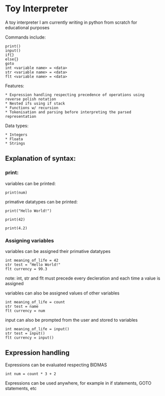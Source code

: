 # Toy Interpreter

A toy interpreter I am currently writing in python from scratch for educational purposes

Commands include: 

```
print()
input()
if{}
else{}
goto
int <variable name> = <data>
str <variable name> = <data>
flt <variable name> = <data>
```

Features:
```
* Expression handling respecting precedence of operations using reverse polish notation
* Nested ifs using if stack
* Functions w/ recursion
* Tokenisation and parsing before interpreting the parsed representation
```
Data types:

```
* Integers
* Floata
* Strings
```

## Explanation of syntax:

### print:

variables can be printed:

```print(num)```

primative datatypes can be printed:

```
print("Hello World!")

print(42)

print(4.2)
```

### Assigning variables

variables can be assigned their primative datatypes

```
int meaning_of_life = 42
str test = "Hello World!"
flt currency = 99.3
```
note: int, str and flt must precede every decleration and each time a value is assigned 

variables can also be assigned values of other variables

```
int meaning_of_life = count
str test = name
flt currency = num
```

input can also be prompted from the user and stored to variables

```
int meaning_of_life = input()
str test = input()
flt currency = input()
```

## Expression handling

Expressions can be evaluated respecting BIDMAS
```
int num = count * 3 + 2 
```
Expressions can be used anywhere, for example in if statements, GOTO statements, etc



